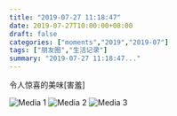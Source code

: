 ```yaml
---
title: "2019-07-27 11:18:47"
date: 2019-07-27T10:00:00+08:00
draft: false
categories: ["moments","2019","2019-07"]
tags: ["朋友圈","生活记录"]
summary: "2019-07-27 11:18:47..."
---
```


令人惊喜的美味[害羞]

![Media 1](/Moments/photos/2019-07-27/201907271118470.jpg)
![Media 2](/Moments/photos/2019-07-27/201907271118471.jpg)
![Media 3](/Moments/photos/2019-07-27/201907271118472.jpg)

